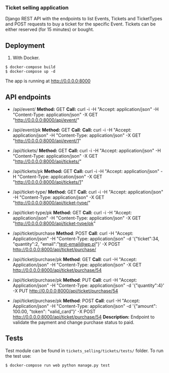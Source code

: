 ### Ticket selling application
Django REST API with the endpoints to list Events, Tickets and TicketTypes and POST requests to buy a ticket for the specific Event.
Tickets can be either reserved (for 15 minutes) or bought.

## Deployment
1. With Docker.

```
$ docker-compose build
$ docker-compose up -d
```
The app is running at http://0.0.0.0:8000


## API endpoints

- /api/event/
	**Method:** GET
	**Call:**  curl -i -H "Accept: application/json" -H "Content-Type: application/json" -X GET "http://0.0.0.0:8000/api/event/"

- /api/event/pk
	**Method:** GET
	**Call**: **Call:**  curl -i -H "Accept: application/json" -H "Content-Type: application/json" -X GET "http://0.0.0.0:8000/api/event/1"

- /api/tickets/
	**Method:** GET
	**Call:** curl -i -H "Accept: application/json" -H "Content-Type: application/json" -X GET "http://0.0.0.0:8000/api/tickets/"

- /api/tickets/pk
        **Method:** GET
	**Call:** curl -i -H "Accept: application/json" -H "Content-Type: application/json" -X GET "http://0.0.0.0:8000/api/tickets/1"

- /api/ticket-type/
	**Method:** GET
	**Call:** curl -i -H "Accept: application/json" -H "Content-Type: application/json" -X GET "http://0.0.0.0:8000/api/ticket-type/"

- /api/ticket-type/pk
        **Method:** GET
        **Call:** curl -i -H "Accept: application/json" -H "Content-Type: application/json" -X GET "http://0.0.0.0:8000/api/ticket-type/pk"

- /api/ticket/purchase
	**Method**: POST
	**Call**: curl -H "Accept: Application/json" -H "Content-Type: application/json" -d '{"ticket":34, "quantity":2, "email":"test-email@wp.pl"}' -X POST http://0.0.0.0:8000/api/ticket/purchase/

- /api/ticket/purchase/pk
        **Method**: GET
        **Call**: curl -H "Accept: Application/json" -H "Content-Type: application/json" -X GET http://0.0.0.0:8000/api/ticket/purchase/54

- /api/ticket/purchase/pk
	**Method**: PUT
	**Call**: curl -H "Accept: Application/json" -H "Content-Type: application/json" -d '{"quantity":4}' -X PUT http://0.0.0.0:8000/api/ticket/purchase/54

- /api/ticket/purchase/pk
        **Method**: POST
        **Call**: curl -H "Accept: Application/json" -H "Content-Type: application/json" -d '{"amount": 100.00, "token": "valid_card"}' -X POST http://0.0.0.0:8000/api/ticket/purchase/54
	**Description:** Endpoint to validate the payment and change purchase status to paid.

## Tests
Test module can be found in `tickets_selling/tickets/tests/` folder. To run the test use:
```
$ docker-compose run web python manage.py test
```
